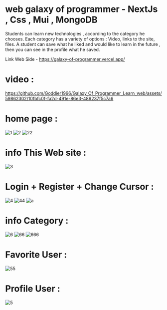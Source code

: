 # web galaxy of programmer - NextJs , Css , Mui , MongoDB
 
Students can learn new technologies , according to the category he chooses.
Each category has a variety of options : Video, links to the site, files. A student can save what he liked and would like to learn in the future ,
then you can see in the profile what he saved.
  
Link Web Side - https://galaxy-of-programmer.vercel.app/

  
        
# video : 

https://github.com/Goddier1996/Galaxy_Of_Programmer_Learn_web/assets/59862302/10fbfc0f-fa2d-491e-86e3-489237f5c7a6





# home page :
![1](https://github.com/Goddier1996/Galaxy_Of_Programmer_Learn_web/assets/59862302/cb050f00-3bcf-4d27-b611-c95eb7b6b0da)
![2](https://github.com/Goddier1996/Galaxy_Of_Programmer_Learn_web/assets/59862302/dfd5289c-b5d0-4c5c-9221-07eb41f4aa57)
![22](https://github.com/Goddier1996/Galaxy_Of_Programmer_Learn_web/assets/59862302/795c4c4b-e22d-48cd-a6dc-2536b6d9efd2)



# info This Web site : 
 ![3](https://github.com/Goddier1996/Galaxy_Of_Programmer_Learn_web/assets/59862302/0334873c-f775-486c-9c98-d4c1ee213b0e)



# Login + Register + Change Cursor : 
![4](https://github.com/Goddier1996/Galaxy_Of_Programmer_Learn_web/assets/59862302/53eb1def-0c61-43c1-b8e8-31189ba7d3c7)
![44](https://github.com/Goddier1996/Galaxy_Of_Programmer_Learn_web/assets/59862302/40a1ff47-a97b-4991-952f-b3a646b7b974)
![a](https://github.com/Goddier1996/Galaxy_Of_Programmer_Learn_web/assets/59862302/f7762827-3a57-4b64-9d57-2e780be555c2)




# info Category : 
![6](https://github.com/Goddier1996/Galaxy_Of_Programmer_Learn_web/assets/59862302/fbf31100-2a2a-41a7-82a2-f371a7bf1170)
![66](https://github.com/Goddier1996/Galaxy_Of_Programmer_Learn_web/assets/59862302/bfd333a0-1d9c-46bc-91f8-3b7aa2e04b1c)
![666](https://github.com/Goddier1996/Galaxy_Of_Programmer_Learn_web/assets/59862302/5ed5c1db-8d95-4e52-abfe-9b8393035ad0)




# Favorite User :
![55](https://github.com/Goddier1996/Galaxy_Of_Programmer_Learn_web/assets/59862302/f31a7941-5633-4544-89a6-311890a7a340)



# Profile User :
![5](https://github.com/Goddier1996/Galaxy_Of_Programmer_Learn_web/assets/59862302/6447cfe3-a9be-40c7-a37d-e9d6e41272fd)




